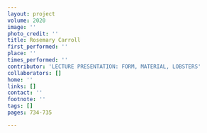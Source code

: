 ```yaml
---
layout: project
volume: 2020
image: ''
photo_credit: ''
title: Rosemary Carroll
first_performed: ''
place: ''
times_performed: ''
contributor: 'LECTURE PRESENTATION: FORM, MATERIAL, LOBSTERS'
collaborators: []
home: ''
links: []
contact: ''
footnote: ''
tags: []
pages: 734-735

---
```




